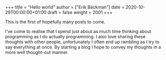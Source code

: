 +++
title = "Hello world"
author = ["Erik Bäckman"]
date = 2020-10-29T00:00:00+01:00
draft = false
weight = 2001
+++

This is the first of hopefully many posts to come.

I've come to realise that I spend just about as much time thinking about programming as I do
actually programming. I also love sharing these thoughts with other people, unfortunately I often end up rambling as
I try to say everything at once. By starting a blog I hope to convey my thoughts in a more well thought-out manner.
